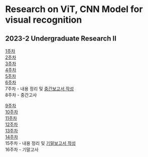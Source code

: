 # Research on ViT, CNN Model for visual recognition
## 2023-2 Undergraduate Research II

[1주차](https://github.com/Chihiro0623/Undergraduate-Research-II/tree/main/week1)  
[2주차](https://github.com/Chihiro0623/Undergraduate-Research-II/tree/main/week2)  
[3주차](https://github.com/Chihiro0623/Undergraduate-Research-II/tree/main/week3)  
[4주차](https://github.com/Chihiro0623/Undergraduate-Research-II/tree/main/week4)  
[5주차](https://github.com/Chihiro0623/Undergraduate-Research-II/tree/main/week5)  
[6주차](https://github.com/Chihiro0623/Undergraduate-Research-II/tree/main/week6)  
7주차 - 내용 정리 및 [중간보고서 작성]()  
8주차 - 중간고사  


[9주차](https://github.com/Chihiro0623/Undergraduate-Research-II/tree/main/week9)  
[10주차](https://github.com/Chihiro0623/Undergraduate-Research-II/tree/main/week10)  
[11주차](https://github.com/Chihiro0623/Undergraduate-Research-II/tree/main/week11)  
[12주차](https://github.com/Chihiro0623/Undergraduate-Research-II/tree/main/week12)  
[13주차](https://github.com/Chihiro0623/Undergraduate-Research-II/tree/main/week13)  
[14주차](https://github.com/Chihiro0623/Undergraduate-Research-II/tree/main/week14)  
15주차 - 내용 정리 및 [기말보고서 작성]()  
16주차 - 기말고사

